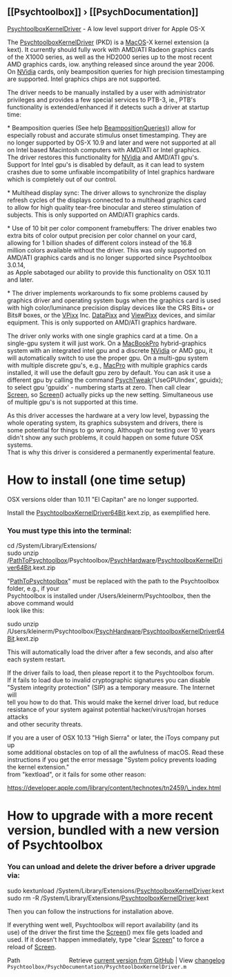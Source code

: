 ## [[Psychtoolbox]] &#8250; [[PsychDocumentation]]

[PsychtoolboxKernelDriver](PsychtoolboxKernelDriver) - A low level support driver for Apple OS-X  
  
The [PsychtoolboxKernelDriver](PsychtoolboxKernelDriver) (PKD) is a [MacOS](MacOS)-X kernel extension (a  
kext). It currently should fully work with AMD/ATI Radeon graphics cards  
of the X1000 series, as well as the HD2000 series up to the most recent  
AMD graphics cards, iow. anything released since around the year 2006.  
On [NVidia](NVidia) cards, only beamposition queries for high precision timestamping  
are supported. Intel graphics chips are not supported.  
  
The driver needs to be manually installed by a user with administrator  
privileges and provides a few special services to PTB-3, ie., PTB's  
functionality is extended/enhanced if it detects such a driver at startup  
time:  
  
\* Beamposition queries (See help [BeampositionQueries)](BeampositionQueries)) allow for  
especially robust and accurate stimulus onset timestamping. They are  
no longer supported by OS-X 10.9 and later and were not supported at all  
on Intel based Macintosh computers with AMD/ATI or Intel graphics.  
The driver restores this functionality for [NVidia](NVidia) and AMD/ATI gpu's.  
Support for Intel gpu's is disabled by default, as it can lead to system  
crashes due to some unfixable incompatibility of Intel graphics hardware  
which is completely out of our control.  
  
\* Multihead display sync: The driver allows to synchronize the display  
refresh cycles of the displays connected to a multihead graphics card  
to allow for high quality tear-free binocular and stereo stimulation of  
subjects. This is only supported on AMD/ATI graphics cards.  
  
\* Use of 10 bit per color component framebuffers: The driver enables two  
extra bits of color output precision per color channel on your card,  
allowing for 1 billion shades of different colors instead of the 16.8  
million colors available without the driver. This was only supported on  
AMD/ATI graphics cards and is no longer supported since Psychtoolbox 3.0.14,  
as Apple sabotaged our ability to provide this functionality on OSX 10.11  
and later.  
  
\* The driver implements workarounds to fix some problems caused by  
graphics driver and operating system bugs when the graphics card is used  
with high color/luminance precision display devices like the CRS Bits+ or  
Bits\# boxes, or the [VPixx](VPixx) Inc. [DataPixx](DataPixx) and [ViewPixx](ViewPixx) devices, and similar  
equipment. This is only supported on AMD/ATI graphics hardware.  
  
The driver only works with one single graphics card at a time. On a  
single-gpu system it will just work. On a [MacBookPro](MacBookPro) hybrid-graphics  
system with an integrated intel gpu and a discrete [NVidia](NVidia) or AMD gpu, it  
will automatically switch to use the proper gpu. On a multi-gpu system  
with multiple discrete gpu's, e.g., [MacPro](MacPro) with multiple graphics cards  
installed, it will use the default gpu zero by default. You can ask it use a  
different gpu by calling the command [PsychTweak](PsychTweak)('UseGPUIndex', gpuidx);  
to select gpu 'gpuidx' - numbering starts at zero. Then call clear  
[Screen](Screen), so [Screen](Screen)() actually picks up the new setting. Simultaneous use  
of multiple gpu's is not supported at this time.  
  
As this driver accesses the hardware at a very low level, bypassing the  
whole operating system, its graphics subsystem and drivers, there is  
some potential for things to go wrong. Although our testing over 10 years  
didn't show any such problems, it could happen on some future OSX systems.  
That is why this driver is considered a permanently experimental feature.  
  
# How to install (one time setup)  
  
OSX versions older than 10.11 "El Capitan" are no longer supported.  
  
Install the [PsychtoolboxKernelDriver64Bit](PsychtoolboxKernelDriver64Bit).kext.zip, as exemplified here.  
  
### You must type this into the terminal:  
  
cd /System/Library/Extensions/  
sudo unzip /[PathToPsychtoolbox](PathToPsychtoolbox)/Psychtoolbox/[PsychHardware](PsychHardware)/[PsychtoolboxKernelDriver64Bit](PsychtoolboxKernelDriver64Bit).kext.zip  
  
"[PathToPsychtoolbox](PathToPsychtoolbox)" must be replaced with the path to the Psychtoolbox folder, e.g., if your  
Psychtoolbox is installed under /Users/kleinerm/Psychtoolbox, then the above command would  
look like this:  
  
sudo unzip /Users/kleinerm/Psychtoolbox/[PsychHardware](PsychHardware)/[PsychtoolboxKernelDriver64Bit](PsychtoolboxKernelDriver64Bit).kext.zip  
  
  
This will automatically load the driver after a few seconds, and also after  
each system restart.  
  
If the driver fails to load, then please report it to the Psychtoolbox forum.  
If it fails to load due to invalid cryptographic signatures you can disable  
"System integrity protection" (SIP) as a temporary measure. The Internet will  
tell you how to do that. This would make the kernel driver load, but reduce  
resistance of your system against potential hacker/virus/trojan horses attacks  
and other security threats.  
  
If you are a user of OSX 10.13 "High Sierra" or later, the iToys company put up  
some additional obstacles on top of all the awfulness of macOS. Read these  
instructions if you get the error message "System policy prevents loading the kernel extension."  
from "kextload", or it fails for some other reason:  
  
https://developer.apple.com/library/content/technotes/tn2459/\_index.html  
  
# How to upgrade with a more recent version, bundled with a new version of Psychtoolbox  
  
### You can unload and delete the driver before a driver upgrade via:  
  
sudo kextunload /System/Library/Extensions/[PsychtoolboxKernelDriver](PsychtoolboxKernelDriver).kext  
sudo rm -R /System/Library/Extensions/[PsychtoolboxKernelDriver](PsychtoolboxKernelDriver).kext  
  
Then you can follow the instructions for installation above.  
  
If everything went well, Psychtoolbox will report availability (and its  
use) of the driver the first time the [Screen](Screen)() mex file gets loaded and  
used. If it doesn't happen immediately, type "clear [Screen](Screen)" to force a  
reload of [Screen](Screen).  
  




<div class="code_header" style="text-align:right;">
  <span style="float:left;">Path&nbsp;&nbsp;</span> <span class="counter">Retrieve <a href=
  "https://raw.github.com/Psychtoolbox-3/Psychtoolbox-3/beta/Psychtoolbox/PsychDocumentation/PsychtoolboxKernelDriver.m">current version from GitHub</a> | View <a href=
  "https://github.com/Psychtoolbox-3/Psychtoolbox-3/commits/beta/Psychtoolbox/PsychDocumentation/PsychtoolboxKernelDriver.m">changelog</a></span>
</div>
<div class="code">
  <code>Psychtoolbox/PsychDocumentation/PsychtoolboxKernelDriver.m</code>
</div>

